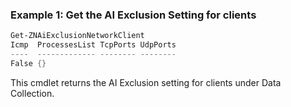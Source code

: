 ### Example 1: Get the AI Exclusion Setting for clients
```powershell
Get-ZNAiExclusionNetworkClient
Icmp  ProcessesList TcpPorts UdpPorts
----  ------------- -------- --------
False {}                     
```

This cmdlet returns the AI Exclusion setting for clients under Data Collection.
